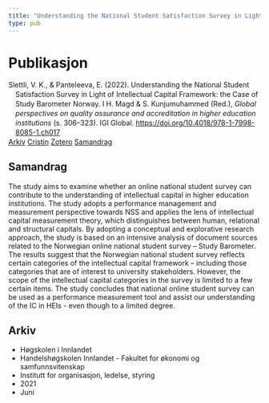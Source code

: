 ```yaml
---
title: "Understanding the National Student Satisfaction Survey in Light of Intellectual Capital Framework: the Case of Study Barometer Norway"
type: pub
---
```

<h1>Publikasjon</h1>
<article id="csl-bib-container-X3JE7J8K" class="csl-bib-container">
  <div class="csl-bib-body" style="line-height: 1.35; padding-left: 1em; text-indent:-1em;">
  <div class="csl-entry">Slettli, V. K., &amp; Panteleeva, E. (2022). Understanding the National Student Satisfaction Survey in Light of Intellectual Capital Framework: the Case of Study Barometer Norway. I H. Magd &amp; S. Kunjumuhammed (Red.), <i>Global perspectives on quality assurance and accreditation in higher education institutions</i> (s. 306&#x2013;323). IGI Global. <a href="https://doi.org/10.4018/978-1-7998-8085-1.ch017">https://doi.org/10.4018/978-1-7998-8085-1.ch017</a></div>
</div>
  <div class="csl-bib-buttons">
    <a href="#taxonomy-article-X3JE7J8K" class="csl-bib-button">Arkiv</a>
    <a href="https://app.cristin.no/results/show.jsf?id=1918708" alt="Cristin URL" class="csl-bib-button">Cristin</a>
    <a href="http://zotero.org/groups/5022929/items/X3JE7J8K" alt="Zotero URL" class="csl-bib-button">Zotero</a>
    <a href="#abstract-article-X3JE7J8K" class="csl-bib-button">Samandrag</a>
  </div>
  <div id="csl-bib-meta-container-X3JE7J8K"></div>
</article>
<div id="csl-bib-meta-X3JE7J8K" class="csl-bib-meta">
  <article id="abstract-article-X3JE7J8K" class="abstract-article">
    <h1>Samandrag</h1>
    The study aims to examine whether an online national student survey can contribute to the understanding of intellectual capital in higher education institutions. The study adopts a performance management and measurement perspective towards NSS and applies the lens of intellectual capital measurement theory, which distinguishes between human, relational and structural capitals. By adopting a conceptual and explorative research approach, the study is based on an intensive analysis of document sources related to the Norwegian online national student survey – Study Barometer. The results suggest that the Norwegian national student survey reflects certain categories of the intellectual capital framework – including those categories that are of interest to university stakeholders. However, the scope of the intellectual capital categories in the survey is limited to a few certain items. The study concludes that national online student survey can be used as a performance measurement tool and assist our understanding of the IC in HEIs - even though to a limited degree.
  </article>
  <article id="taxonomy-article-X3JE7J8K" class="taxonomy-article">
    <h1>Arkiv</h1>
    <ul>
      <li>Høgskolen i Innlandet</li>
      <li>Handelshøgskolen Innlandet - Fakultet for økonomi og samfunnsvitenskap</li>
      <li>Institutt for organisasjon, ledelse, styring</li>
      <li>2021</li>
      <li>Juni</li>
    </ul>
  </article>
</div>
